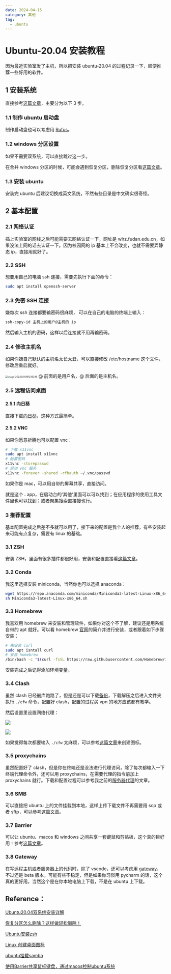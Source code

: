 ```yaml
---
date: 2024-04-15
category: 其他
tag: 
  - ubuntu
---
```


# Ubuntu-20.04 安装教程

因为最近实验室发了主机，所以把安装 ubuntu-20.04 的过程记录一下，顺便推荐一些好用的软件。

## 1 安装系统

直接参考[这篇文章](https://blog.csdn.net/wyr1849089774/article/details/133387874)，主要分为以下 3 步。

### 1.1 制作 ubuntu 启动盘

制作启动盘也可以考虑用 [Rufus](http://rufus.ie/downloads/)。

### 1.2 windows 分区设置

如果不需要双系统，可以直接跳过这一步。

在合并 windows 分区的时候，可能会遇到恢复分区，删除恢复分区看[这篇文章](https://www.disktool.cn/content-center/how-to-delete-a-recovery-partition-631.html)。

### 1.3 安装 ubuntu

安装完 ubuntu 后建议切换成英文系统，不然有些目录是中文确实很奇怪。

## 2 基本配置

### 2.1 网络认证

插上实验室的网线之后可能需要去网络认证一下，网址是 wlrz.fudan.edu.cn，如果没法上网的话去认证一下。因为校园网的 ip 基本上不会改变，也就不需要弄静态 ip，直接用就好了。

### 2.2 SSH

想要用自己的电脑 ssh 连接，需要先执行下面的命令：

```bash
sudo apt install openssh-server
```

### 2.3 免密 SSH 连接

嫌每次 ssh 连接都要输密码很麻烦， 可以在自己的电脑的终端上输入：

```bash
ssh-copy-id 主机上的用户@主机的 ip
```

然后输入主机的密码，这样以后连接就不用再输密码。

### 2.4 修改主机名

如果你嫌自己默认的主机名太长太丑，可以直接修改 /etc/hostname 这个文件，修改后重启就好。

<img src="http://img.rocyan.cn/blog/2024/04/661cec4fb68da.png" alt="image-20240415161239236" style="zoom:50%;" /> @ 前面的是用户名，@ 后面的是主机名。

### 2.5 远程访问桌面

#### 2.5.1 向日葵

直接下载[向日葵](https://sunlogin.oray.com)，这种方式最简单。

#### 2.5.2 VNC

如果你愿意折腾也可以配置 vnc：

```bash
# 下载 x11vnc
sudo apt install x11vnc
# 配置密码
x11vnc -storepasswd
# 启动 vnc 服务
x11vnc -forever -shared -rfbauth ~/.vnc/passwd
```

如果你是 mac，可以用自带的屏幕共享，直接访问。

就是这个 <img src="http://img.rocyan.cn/blog/2024/04/661cec43b914e.png" style="zoom:25%;" /> app，在启动台的'其他'里面可以可以找到；在应用程序的使用工具文件里也可以找到；或者聚集搜索直接搜也行。

### 3 推荐配置

基本配置完成之后差不多就可以用了，接下来的配置是我个人的推荐，有些安装起来可能有点复杂，需要有 linux 的基础。

### 3.1 ZSH

安装 ZSH，里面有很多插件都很好用，安装和配置直接看[这篇文章](https://blog.csdn.net/NRWHF/article/details/129628713)。

### 3.2 Conda

我这里选择安装 miniconda，当然你也可以选择 anaconda：

```bash
wget https://repo.anaconda.com/miniconda/Miniconda3-latest-Linux-x86_64.sh
sh Miniconda3-latest-Linux-x86_64.sh
```

### 3.3 Homebrew

我喜欢用 homebrew 来安装和管理软件，如果你对这个不了解，建议还是用系统自带的 apt 就好。可以看 homebrew [官网](https://brew.sh/)的简介并进行安装，或者跟着如下步骤安装：

```bash
# 先安装 curl
sudo apt isntall curl
# 安装 homebrew
/bin/bash -c "$(curl -fsSL https://raw.githubusercontent.com/Homebrew/install/HEAD/install.sh)"
```

安装完成之后记得添加环境变量。

### 3.4 Clash

虽然 clash 已经删库跑路了，但是还是可以下载[备份](https://paolu.lanzn.com/i4Js01in4rcb)，下载解压之后进入文件夹执行 `./cfw` 命令，配置好 clash，配置的过程买 vpn 的地方应该都有教学。

然后设置里设置网络代理：

![](http://img.rocyan.cn/blog/2024/04/661cecb01d98a.png)

![](http://img.rocyan.cn/blog/2024/04/661cec9d89b56.png)



如果觉得每次都要输入 `./cfw` 太麻烦，可以参考[这篇文章](https://blog.csdn.net/m0_47406832/article/details/126447106)来创建图标。

### 3.5 proxychains

虽然配置好了 clash，但是你在终端还是没法进行代理访问，除了每次都输入一下终端代理命令外，还可以用 proxychains，在需要代理的指令前加上 proxychains 就行。下载和配置过程可以参考我之前的[服务器代理](https://rocyan.top/posts/others/server-proxy.html)的文章。

### 3.6 SMB

可以直接把 ubuntu 上的文件挂载到本地，这样上传下载文件不再需要用 scp 或者 sftp，可以参考[这篇文章](https://blog.csdn.net/qq_41975640/article/details/128568428)。

### 3.7 Barrier

可以让 ubuntu、macos 和 windows 之间共享一套键鼠和剪贴板，这个真的巨好用！参考[这篇文章](https://blog.csdn.net/zc15210073939/article/details/136685526)。

### 3.8 Gateway

在写远程主机或者服务器上的代码时，除了 vscode，还可以考虑用 [gateway](https://www.jetbrains.com.cn/en-us/remote-development/gateway/)，不过还是 beta 版本，可能有些不稳定，但是如果你习惯用 pycharm 的话，这个真的更好用。当然这个是在你本地电脑上下载，不是在 ubuntu 上下载。

## Reference：

[Ubuntu20.04双系统安装详解](https://blog.csdn.net/wyr1849089774/article/details/133387874)

[恢复分区怎么删除？这样做轻松删除！](https://www.disktool.cn/content-center/how-to-delete-a-recovery-partition-631.html)

[Ubuntu安装zsh](https://blog.csdn.net/NRWHF/article/details/129628713)

[Linux 创建桌面图标](https://blog.csdn.net/m0_47406832/article/details/126447106)

[ubuntu挂载samba](https://blog.csdn.net/qq_41975640/article/details/128568428)

[使用Barrier共享鼠标键盘，通过macos控制ubuntu系统](https://blog.csdn.net/zc15210073939/article/details/136685526)